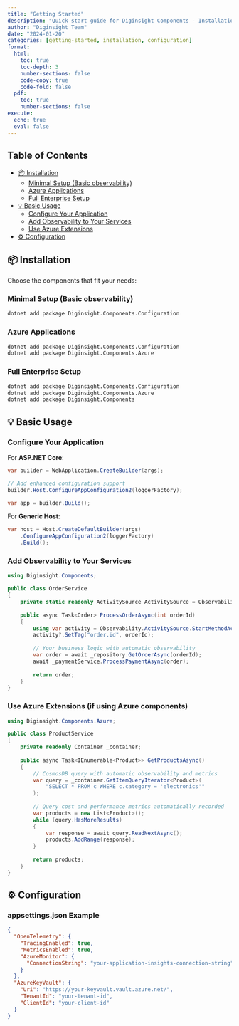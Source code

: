 ```yaml
---
title: "Getting Started"
description: "Quick start guide for Diginsight Components - Installation, basic usage, and configuration examples"
author: "Diginsight Team"
date: "2024-01-20"
categories: [getting-started, installation, configuration]
format:
  html:
    toc: true
    toc-depth: 3
    number-sections: false
    code-copy: true
    code-fold: false
  pdf:
    toc: true
    number-sections: false
execute:
  echo: true
  eval: false
---
```


## Table of Contents
- [📦 Installation](#-installation)
  - [Minimal Setup (Basic observability)](#minimal-setup-basic-observability)
  - [Azure Applications](#azure-applications)
  - [Full Enterprise Setup](#full-enterprise-setup)
- [💡 Basic Usage](#-basic-usage)
  - [Configure Your Application](#configure-your-application)
  - [Add Observability to Your Services](#add-observability-to-your-services)
  - [Use Azure Extensions](#use-azure-extensions-if-using-azure-components)
- [⚙️ Configuration](#️-configuration)

## 📦 Installation

Choose the components that fit your needs:

### **Minimal Setup** (Basic observability)
```bash
dotnet add package Diginsight.Components.Configuration
```

### **Azure Applications**
```bash
dotnet add package Diginsight.Components.Configuration
dotnet add package Diginsight.Components.Azure
```

### **Full Enterprise Setup**
```bash
dotnet add package Diginsight.Components.Configuration
dotnet add package Diginsight.Components.Azure
dotnet add package Diginsight.Components
```

## 💡 Basic Usage

### **Configure Your Application**

For **ASP.NET Core**:
```csharp
var builder = WebApplication.CreateBuilder(args);

// Add enhanced configuration support
builder.Host.ConfigureAppConfiguration2(loggerFactory);

var app = builder.Build();
```

For **Generic Host**:
```csharp
var host = Host.CreateDefaultBuilder(args)
    .ConfigureAppConfiguration2(loggerFactory)
    .Build();
```

### **Add Observability to Your Services**

```csharp
using Diginsight.Components;

public class OrderService
{
    private static readonly ActivitySource ActivitySource = ObservabilityRegistry.ActivitySource;
    
    public async Task<Order> ProcessOrderAsync(int orderId)
    {
        using var activity = Observability.ActivitySource.StartMethodActivity(logger, () => new { orderId });
        activity?.SetTag("order.id", orderId);
        
        // Your business logic with automatic observability
        var order = await _repository.GetOrderAsync(orderId);
        await _paymentService.ProcessPaymentAsync(order);
        
        return order;
    }
}
```

### **Use Azure Extensions** (if using Azure components)

```csharp
using Diginsight.Components.Azure;

public class ProductService
{
    private readonly Container _container;
    
    public async Task<IEnumerable<Product>> GetProductsAsync()
    {
        // CosmosDB query with automatic observability and metrics
        var query = _container.GetItemQueryIterator<Product>(
            "SELECT * FROM c WHERE c.category = 'electronics'"
        );
        
        // Query cost and performance metrics automatically recorded
        var products = new List<Product>();
        while (query.HasMoreResults)
        {
            var response = await query.ReadNextAsync();
            products.AddRange(response);
        }
        
        return products;
    }
}
```

## ⚙️ Configuration

### **appsettings.json Example**
```json
{
  "OpenTelemetry": {
    "TracingEnabled": true,
    "MetricsEnabled": true,
    "AzureMonitor": {
      "ConnectionString": "your-application-insights-connection-string"
    }
  },
  "AzureKeyVault": {
    "Uri": "https://your-keyvault.vault.azure.net/",
    "TenantId": "your-tenant-id",
    "ClientId": "your-client-id"
  }
}
